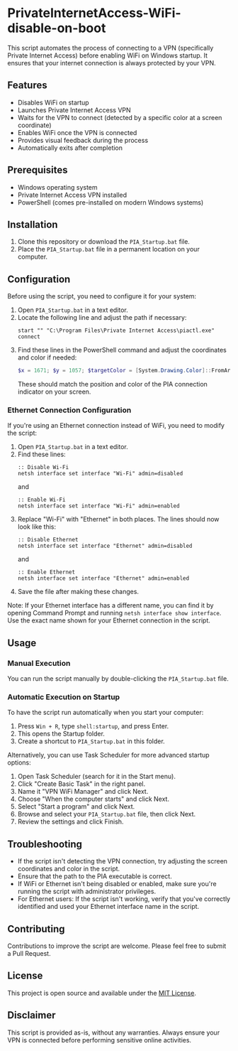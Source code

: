 # PrivateInternetAccess-WiFi-disable-on-boot

This script automates the process of connecting to a VPN (specifically Private Internet Access) before enabling WiFi on Windows startup. It ensures that your internet connection is always protected by your VPN.

## Features

- Disables WiFi on startup
- Launches Private Internet Access VPN
- Waits for the VPN to connect (detected by a specific color at a screen coordinate)
- Enables WiFi once the VPN is connected
- Provides visual feedback during the process
- Automatically exits after completion

## Prerequisites

- Windows operating system
- Private Internet Access VPN installed
- PowerShell (comes pre-installed on modern Windows systems)

## Installation

1. Clone this repository or download the `PIA_Startup.bat` file.
2. Place the `PIA_Startup.bat` file in a permanent location on your computer.

## Configuration

Before using the script, you need to configure it for your system:

1. Open `PIA_Startup.bat` in a text editor.
2. Locate the following line and adjust the path if necessary:
   ```batch
   start "" "C:\Program Files\Private Internet Access\piactl.exe" connect
   ```
3. Find these lines in the PowerShell command and adjust the coordinates and color if needed:
   ```powershell
   $x = 1671; $y = 1057; $targetColor = [System.Drawing.Color]::FromArgb(230,180,0);
   ```
   These should match the position and color of the PIA connection indicator on your screen.

### Ethernet Connection Configuration

If you're using an Ethernet connection instead of WiFi, you need to modify the script:

1. Open `PIA_Startup.bat` in a text editor.
2. Find these lines:
   ```batch
   :: Disable Wi-Fi
   netsh interface set interface "Wi-Fi" admin=disabled
   ```
   and
   ```batch
   :: Enable Wi-Fi
   netsh interface set interface "Wi-Fi" admin=enabled
   ```
3. Replace "Wi-Fi" with "Ethernet" in both places. The lines should now look like this:
   ```batch
   :: Disable Ethernet
   netsh interface set interface "Ethernet" admin=disabled
   ```
   and
   ```batch
   :: Enable Ethernet
   netsh interface set interface "Ethernet" admin=enabled
   ```
4. Save the file after making these changes.

Note: If your Ethernet interface has a different name, you can find it by opening Command Prompt and running `netsh interface show interface`. Use the exact name shown for your Ethernet connection in the script.

## Usage

### Manual Execution

You can run the script manually by double-clicking the `PIA_Startup.bat` file.

### Automatic Execution on Startup

To have the script run automatically when you start your computer:

1. Press `Win + R`, type `shell:startup`, and press Enter.
2. This opens the Startup folder.
3. Create a shortcut to `PIA_Startup.bat` in this folder.

Alternatively, you can use Task Scheduler for more advanced startup options:

1. Open Task Scheduler (search for it in the Start menu).
2. Click "Create Basic Task" in the right panel.
3. Name it "VPN WiFi Manager" and click Next.
4. Choose "When the computer starts" and click Next.
5. Select "Start a program" and click Next.
6. Browse and select your `PIA_Startup.bat` file, then click Next.
7. Review the settings and click Finish.

## Troubleshooting

- If the script isn't detecting the VPN connection, try adjusting the screen coordinates and color in the script.
- Ensure that the path to the PIA executable is correct.
- If WiFi or Ethernet isn't being disabled or enabled, make sure you're running the script with administrator privileges.
- For Ethernet users: If the script isn't working, verify that you've correctly identified and used your Ethernet interface name in the script.

## Contributing

Contributions to improve the script are welcome. Please feel free to submit a Pull Request.

## License

This project is open source and available under the [MIT License](LICENSE).

## Disclaimer

This script is provided as-is, without any warranties. Always ensure your VPN is connected before performing sensitive online activities.
